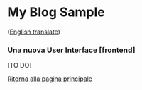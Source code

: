 # My Blog Sample  
([English translate](NewUI.md))  

### Una nuova User Interface [frontend]

[TO DO]  

[Ritorna alla pagina principale](../README_IT.md)  
